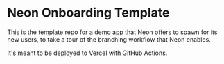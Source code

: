 # Neon Onboarding Template

This is the template repo for a demo app that Neon offers to spawn for its new users, to take a tour of the branching workflow that Neon enables.

It's meant to be deployed to Vercel with GitHub Actions.
